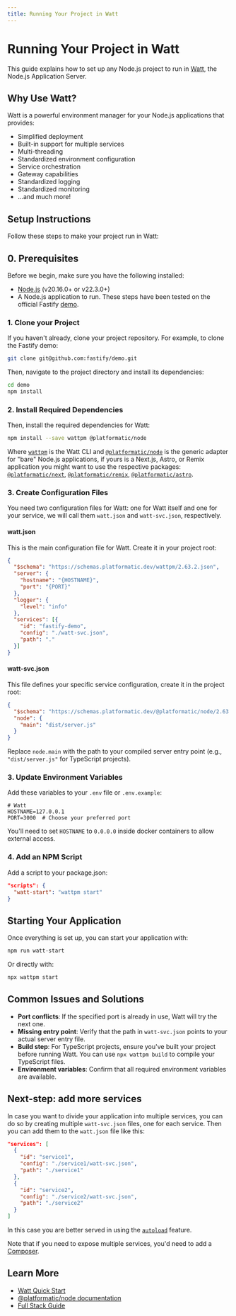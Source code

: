 ```yaml
---
title: Running Your Project in Watt
---
```


# Running Your Project in Watt

This guide explains how to set up any Node.js project to run in [Watt](https://platformatic.dev/watt), the Node.js Application Server.

## Why Use Watt?

Watt is a powerful environment manager for your Node.js applications that provides:

- Simplified deployment
- Built-in support for multiple services
- Multi-threading
- Standardized environment configuration
- Service orchestration
- Gateway capabilities
- Standardized logging
- Standardized monitoring
- ...and much more!

## Setup Instructions

Follow these steps to make your project run in Watt:

## 0. Prerequisites
Before we begin, make sure you have the following installed:

- [Node.js](https://nodejs.org/) (v20.16.0+ or v22.3.0+)
- A Node.js application to run. These steps have been tested on the official Fastify [demo](https://github.com/fastify/demo).

### 1. Clone your Project

If you haven't already, clone your project repository. For example, to clone the Fastify demo:

```bash
git clone git@github.com:fastify/demo.git
```

Then, navigate to the project directory and install its dependencies:

```bash
cd demo
npm install
```

### 2. Install Required Dependencies

Then, install the required dependencies for Watt:


```bash
npm install --save wattpm @platformatic/node
```

Where [`wattpm`](/docs/watt/overview) is the Watt CLI and [`@platformatic/node`](/docs/packages/node/overview) is the generic adapter for "bare" Node.js applications, 
if yours is a Next.js, Astro, or Remix application you might want to use the respective packages:
[`@platformatic/next`](/packages/next/overview),
[`@platformatic/remix`](/packages/remix/overview),
[`@platformatic/astro`](/packages/astro/overview).

### 3. Create Configuration Files

You need two configuration files for Watt: one for Watt itself and one for your service, we will call them `watt.json` and `watt-svc.json`, respectively.

#### watt.json

This is the main configuration file for Watt. Create it in your project root:

```json
{
  "$schema": "https://schemas.platformatic.dev/wattpm/2.63.2.json",
  "server": {
    "hostname": "{HOSTNAME}",
    "port": "{PORT}"
  },
  "logger": {
    "level": "info"
  },
  "services": [{
    "id": "fastify-demo",
    "config": "./watt-svc.json",
    "path": "."
  }]
}
```

#### watt-svc.json

This file defines your specific service configuration, create it in the project root:

```json
{
  "$schema": "https://schemas.platformatic.dev/@platformatic/node/2.63.2.json",
  "node": {
    "main": "dist/server.js"
  }
}
```

Replace `node.main` with the path to your compiled server entry point (e.g., `"dist/server.js"` for TypeScript projects).

### 3. Update Environment Variables

Add these variables to your `.env` file or `.env.example`:

```
# Watt
HOSTNAME=127.0.0.1
PORT=3000  # Choose your preferred port
```

You'll need to set `HOSTNAME` to `0.0.0.0` inside docker containers to allow external access.

### 4. Add an NPM Script

Add a script to your package.json:

```json
"scripts": {
  "watt-start": "wattpm start"
}
```

## Starting Your Application

Once everything is set up, you can start your application with:

```bash
npm run watt-start
```

Or directly with:

```bash
npx wattpm start
```

## Common Issues and Solutions

- **Port conflicts**: If the specified port is already in use, Watt will try the next one.
- **Missing entry point**: Verify that the path in `watt-svc.json` points to your actual server entry file.
- **Build step**: For TypeScript projects, ensure you've built your project before running Watt. You can use `npx wattpm build` to compile your TypeScript files.
- **Environment variables**: Confirm that all required environment variables are available.

## Next-step: add more services

In case you want to divide your application into multiple services, you can do so by creating multiple `watt-svc.json` files, one for each service.
Then you can add them to the `watt.json` file like this:


```json
"services": [
  {
    "id": "service1",
    "config": "./service1/watt-svc.json",
    "path": "./service1"
  },
  {
    "id": "service2",
    "config": "./service2/watt-svc.json",
    "path": "./service2"
  }
]
```

In this case you are better served in using the [`autoload`](/docs/reference/watt/configuration#autoload) feature.

Note that if you need to expose multiple services, you'd need to add a [Composer](/docs/composer/overview).

## Learn More

- [Watt Quick Start](/docs/getting-started/quick-start-watt/)
- [@platformatic/node documentation](/docs/packages/node/overview)
- [Full Stack Guide](/docs/getting-started/quick-start-guide)
